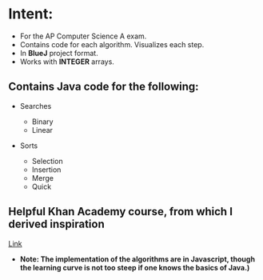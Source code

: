 
# Intent: 
* For the AP Computer Science A exam.
* Contains code for each algorithm. Visualizes each step. 
* In **BlueJ** project format. 
* Works with **INTEGER** arrays.

## Contains Java code for the following: 

* Searches
  * Binary
  * Linear

* Sorts
  * Selection
  * Insertion
  * Merge
  * Quick
  
## Helpful Khan Academy course, from which I derived inspiration
[Link](https://www.khanacademy.org/computing/computer-science/algorithms)
* **Note: The implementation of the algorithms are in Javascript, though the learning curve is not too steep if one knows the basics of Java.)**
